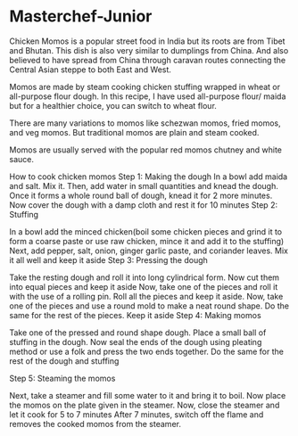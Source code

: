 # Masterchef-Junior
Chicken Momos is a popular street food in India but its roots are from Tibet and Bhutan. This dish is also very similar to dumplings from China. And also believed to have spread from China through caravan routes connecting the Central Asian steppe to both East and West.

Momos are made by steam cooking chicken stuffing wrapped in wheat or all-purpose flour dough. In this recipe, I have used all-purpose flour/ maida but for a healthier choice, you can switch to wheat flour.

There are many variations to momos like schezwan momos, fried momos, and veg momos. But traditional momos are plain and steam cooked.

Momos are usually served with the popular red momos chutney and white sauce.


How to cook chicken momos
Step 1: Making the dough
In a bowl add maida and salt. Mix it.
Then, add water in small quantities and knead the dough. Once it forms a whole round ball of dough, knead it for 2 more minutes.
Now cover the dough with a damp cloth and rest it for 10 minutes
Step 2: Stuffing

In a bowl add the minced chicken(boil some chicken pieces and grind it to form a coarse paste or use raw chicken, mince it and add it to the stuffing)
Next, add pepper, salt, onion, ginger garlic paste, and coriander leaves.
Mix it all well and keep it aside
Step 3: Pressing the dough

Take the resting dough and roll it into long cylindrical form. Now cut them into equal pieces and keep it aside
Now, take one of the pieces and roll it with the use of a rolling pin.
Roll all the pieces and keep it aside.
Now, take one of the pieces and use a round mold to make a neat round shape.
Do the same for the rest of the pieces. Keep it aside
Step 4: Making momos

Take one of the pressed and round shape dough. Place a small ball of stuffing in the dough.
Now seal the ends of the dough using pleating method or use a folk and press the two ends together.
Do the same for the rest of the dough and stuffing

Step 5: Steaming the momos

Next, take a steamer and fill some water to it and bring it to boil. Now place the momos on the plate given in the steamer.
Now, close the steamer and let it cook for 5 to 7 minutes
After 7 minutes, switch off the flame and removes the cooked momos from the steamer.
